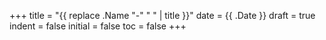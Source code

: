 +++
title = "{{ replace .Name "-" " " | title }}"
date = {{ .Date }}
draft = true
indent = false
initial = false
toc = false
+++

